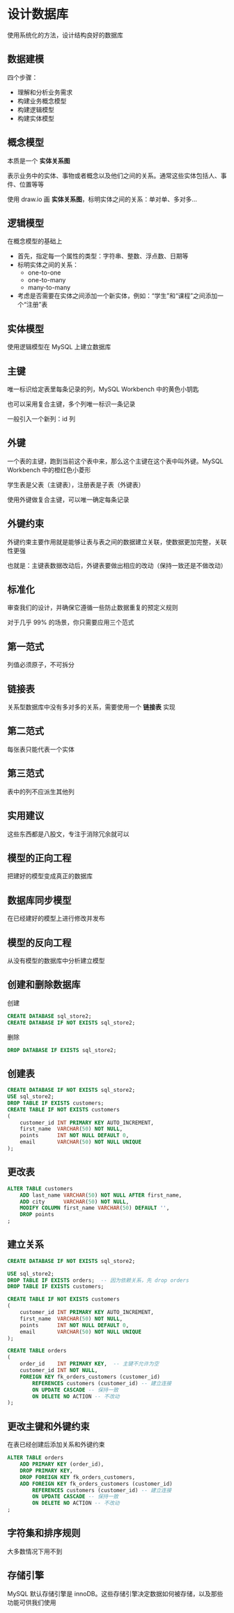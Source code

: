 # 设计数据库

使用系统化的方法，设计结构良好的数据库

## 数据建模

四个步骤：
- 理解和分析业务需求
- 构建业务概念模型
- 构建逻辑模型
- 构建实体模型

## 概念模型

本质是一个 **实体关系图**

表示业务中的实体、事物或者概念以及他们之间的关系。通常这些实体包括人、事件、位置等等

使用 draw.io 画 **实体关系图**，标明实体之间的关系：单对单、多对多...

## 逻辑模型

在概念模型的基础上
- 首先，指定每一个属性的类型：字符串、整数、浮点数、日期等
- 标明实体之间的关系：
    - one-to-one
    - one-to-many
    - many-to-many
- 考虑是否需要在实体之间添加一个新实体，例如：“学生”和“课程”之间添加一个“注册”表

## 实体模型

使用逻辑模型在 MySQL 上建立数据库

## 主键

唯一标识给定表里每条记录的列，MySQL Workbench 中的黄色小钥匙

也可以采用复合主键，多个列唯一标识一条记录

一般引入一个新列：id 列

## 外键

一个表的主键，跑到当前这个表中来，那么这个主键在这个表中叫外键。MySQL Workbench 中的橙红色小菱形

学生表是父表（主键表），注册表是子表（外键表）

使用外键做复合主键，可以唯一确定每条记录

## 外键约束

外键约束主要作用就是能够让表与表之间的数据建立关联，使数据更加完整，关联性更强

也就是：主键表数据改动后，外键表要做出相应的改动（保持一致还是不做改动）

## 标准化

审查我们的设计，并确保它遵循一些防止数据重复的预定义规则

对于几乎 99% 的场景，你只需要应用三个范式

## 第一范式

列值必须原子，不可拆分

## 链接表

关系型数据库中没有多对多的关系，需要使用一个 **链接表** 实现

## 第二范式 

每张表只能代表一个实体
 
## 第三范式

表中的列不应派生其他列

## 实用建议

这些东西都是八股文，专注于消除冗余就可以

## 模型的正向工程

把建好的模型变成真正的数据库

## 数据库同步模型

在已经建好的模型上进行修改并发布

## 模型的反向工程

从没有模型的数据库中分析建立模型

## 创建和删除数据库

创建

```sql
CREATE DATABASE sql_store2;
CREATE DATABASE IF NOT EXISTS sql_store2;
```

删除

```sql
DROP DATABASE IF EXISTS sql_store2;
```

## 创建表

```sql
CREATE DATABASE IF NOT EXISTS sql_store2;
USE sql_store2;
DROP TABLE IF EXISTS customers;
CREATE TABLE IF NOT EXISTS customers 
(
	customer_id INT PRIMARY KEY AUTO_INCREMENT,
    first_name  VARCHAR(50) NOT NULL,
    points      INT NOT NULL DEFAULT 0,
    email       VARCHAR(50) NOT NULL UNIQUE
);
```

## 更改表

```sql
ALTER TABLE customers
	ADD last_name VARCHAR(50) NOT NULL AFTER first_name,
    ADD city      VARCHAR(50) NOT NULL,
    MODIFY COLUMN first_name VARCHAR(50) DEFAULT '',
    DROP points
;
```

## 建立关系

```sql
CREATE DATABASE IF NOT EXISTS sql_store2;

USE sql_store2;
DROP TABLE IF EXISTS orders;  -- 因为依赖关系，先 drop orders
DROP TABLE IF EXISTS customers;

CREATE TABLE IF NOT EXISTS customers 
(
	customer_id INT PRIMARY KEY AUTO_INCREMENT,
    first_name  VARCHAR(50) NOT NULL,
    points      INT NOT NULL DEFAULT 0,
    email       VARCHAR(50) NOT NULL UNIQUE
);

CREATE TABLE orders
(
	order_id    INT PRIMARY KEY,  -- 主键不允许为空
    customer_id INT NOT NULL,
    FOREIGN KEY fk_orders_customers (customer_id)
		REFERENCES customers (customer_id) -- 建立连接
        ON UPDATE CASCADE -- 保持一致 
        ON DELETE NO ACTION -- 不改动
);
```

## 更改主键和外键约束

在表已经创建后添加关系和外键约束

```sql
ALTER TABLE orders
	ADD PRIMARY KEY (order_id),
    DROP PRIMARY KEY,
	DROP FOREIGN KEY fk_orders_customers,
    ADD FOREIGN KEY fk_orders_customers (customer_id)
		REFERENCES customers (customer_id) -- 建立连接
        ON UPDATE CASCADE -- 保持一致 
        ON DELETE NO ACTION -- 不改动
;
```

## 字符集和排序规则

大多数情况下用不到

## 存储引擎   

MySQL 默认存储引擎是 innoDB。这些存储引擎决定数据如何被存储，以及那些功能可供我们使用
















